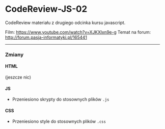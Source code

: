 # CodeReview-JS-02
CodeReview materiału z drugiego odcinka kursu javascript.

Film: https://www.youtube.com/watch?v=XJKXlxn9e-g
Temat na forum: http://forum.pasja-informatyki.pl/165441

---

### Zmiany
#### HTML
(jeszcze nic)
#### JS
- Przeniesiono skrypty do stosownych plików `.js`
#### CSS
- Przeniesiono style do stosownych plików `.css`